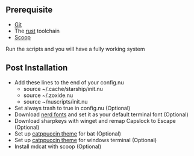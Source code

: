 ## Prerequisite
- [Git](https://git-scm.com/)
- The [rust](https://www.rust-lang.org/learn/get-started) toolchain
- [Scoop](https://scoop.sh/)

Run the scripts and you will have a fully working system

## Post Installation
- Add these lines to the end of your config.nu
  - source ~/.cache/starship/init.nu
  - source ~/.zoxide.nu
  - source ~/nuscripts/init.nu
- Set always trash to true in config.nu (Optional)
- Download [nerd fonts](https://www.nerdfonts.com/) and set it as your default terminal font (Optional)
- Download sharpkeys with winget and remap Capslock to Escape (Optional)
- Set up [catppuccin theme](https://github.com/catppuccin/bat) for bat (Optional)
- Set up [catppuccin theme](https://github.com/catppuccin/windows-terminal) for windows terminal (Optional)
- Install mdcat with scoop (Optional)  
